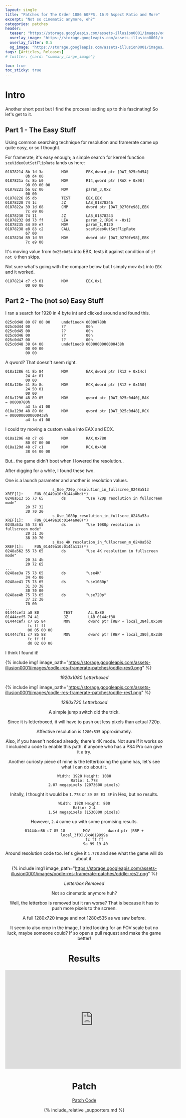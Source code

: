 ```yaml
---
layout: single
title: "Patches for The Order 1886 60FPS, 16:9 Aspect Ratio and More"
excerpt: "Not so cinematic anymore, eh?"
categories: patches
header:
  teaser: "https://storage.googleapis.com/assets-illusion0001/images/oodle-res-framerate-patches/oddle-res-thumbnail-2.png"
  overlay_image: "https://storage.googleapis.com/assets-illusion0001/images/oodle-res-framerate-patches/oddle-res-thumbnail-2.png"
  overlay_filter: 0.5
  og_image: "https://storage.googleapis.com/assets-illusion0001/images/oodle-res-framerate-patches/oddle-res-thumbnail.png"
tags: [Articles, Releases]
# twitter: {card: "summary_large_image"}

toc: true
toc_sticky: true
---
```



# Intro

Another short post but I find the process leading up to this fascinating! So let's get to it. 

## Part 1 - The Easy Stuff

Using common searching technique for resolution and framerate came up quite easy, or so I thought.

For framerate, it's easy enough; a simple search for kernel function `sceVideoOutSetFlipRate` lands us here:

```
01878214 8b 1d 3a        MOV        EBX,dword ptr [DAT_025c0d54]
         8b d4 00
0187821a 4c 8b b0        MOV        R14,qword ptr [RAX + 0x98]
         98 00 00 00
01878221 ba 02 00        MOV        param_3,0x2
         00 00
01878226 85 db           TEST       EBX,EBX
01878228 74 1c           JZ         LAB_01878246
0187822a 39 1d 68        CMP        dword ptr [DAT_0270fe98],EBX
         7c e9 00
01878230 74 11           JZ         LAB_01878243
01878232 8d 73 ff        LEA        param_2,[RBX + -0x1]
01878235 44 89 e7        MOV        param_1,R12D
01878238 e8 83 c2        CALL       sceVideoOutSetFlipRate
         67 00
0187823d 89 1d 55        MOV        dword ptr [DAT_0270fe98],EBX
         7c e9 00
```

It's moving value from `0x25c0d54` into EBX, tests it against condition of `if not 0` then skips.

Not sure what's going with the compare below but I simply mov `0x1` into `EBX` and it worked.

```
01878214 c7 c3 01        MOV        EBX,0x1
         00 00 00
```

## Part 2 - The (not so) Easy Stuff

I ran a search for 1920 in 4 byte int and clicked around and found this.

```
025c0d40 80 07 00 00     undefined4 00000780h
025c0d44 00              ??         00h
025c0d45 00              ??         00h
025c0d46 00              ??         00h
025c0d47 00              ??         00h
025c0d48 38 04 00        undefined8 0000000000000438h
         00 00 00 
         00 00
```

A qword? That doesn't seem right.

```
018a1286 41 8b 84        MOV        EAX,dword ptr [R12 + 0x14c]
         24 4c 01 
         00 00
018a128e 41 8b 8c        MOV        ECX,dword ptr [R12 + 0x150]
         24 50 01 
         00 00
018a1296 48 89 05        MOV        qword ptr [DAT_025c0d40],RAX             = 00000780h
         a3 fa d1 00
018a129d 48 89 0d        MOV        qword ptr [DAT_025c0d48],RCX             = 0000000000000438h
         a4 fa d1 00
```

I could try moving a custom value into EAX and ECX.

```
018a1296 48 c7 c0        MOV        RAX,0x780
         80 07 00 00
018a129d 48 c7 c1        MOV        RCX,0x438
         38 04 00 00
```

But.. the game didn't boot when I lowered the resolution..

After digging for a while, I found these two.

One is a launch parameter and another is resolution values.

```
                     s_Use_720p_resolution_in_fullscree_0248a513     XREF[1]:     FUN_01449a10:0144a0bd(*)  
0248a513 55 73 65        ds         "Use 720p resolution in fullscreen mode"
         20 37 32 
         30 70 20 
                     s_Use_1080p_resolution_in_fullscre_0248a53a     XREF[1]:     FUN_01449a10:0144a0e8(*)  
0248a53a 55 73 65        ds         "Use 1080p resolution in fullscreen mode"
         20 31 30 
         38 30 70 
                     s_Use_4K_resolution_in_fullscreen_m_0248a562    XREF[1]:     FUN_01449a10:0144a113(*)  
0248a562 55 73 65        ds         "Use 4K resolution in fullscreen mode"
         20 34 4b 
         20 72 65 
...
0248ae3a 75 73 65        ds         "use4K"
         34 4b 00
0248ae41 75 73 65        ds         "use1080p"
         31 30 38 
         30 70 00
0248ae4b 75 73 65        ds         "use720p"
         37 32 30 
         70 00
...
01444cef3 a8 80           TEST       AL,0x80
01444cef5 74 41           JZ         LAB_0144cf38
01444cef7 c7 85 84        MOV        dword ptr [RBP + local_384],0x500
          fc ff ff 
          00 05 00 00
01444cf01 c7 85 88        MOV        dword ptr [RBP + local_380],0x2d0
          fc ff ff 
          d0 02 00 00
```

I think I found it!

{% include img1 image_path="https://storage.googleapis.com/assets-illusion0001/images/oodle-res-framerate-patches/oddle-res0.png" %}

<div align=center>
<em>1920x1080 Letterboxed</em>
</div>

{% include img1 image_path="https://storage.googleapis.com/assets-illusion0001/images/oodle-res-framerate-patches/oddle-res1.png" %}

<div align=center>
<em>1280x720 Letterboxed</em>

A simple jump switch did the trick.

Since it is letterboxed, it will have to push out less pixels than actual 720p.

Affective resolution is `1280x535` approximately.

Also, if you haven't noticed already, there's 4K mode. Not sure if it works so I included a code to enable this path. if anyone who has a PS4 Pro can give it a try.

Another curiosty piece of mine is the letterboxing the game has, let's see what I can do about it.

```
Width: 1920 Height: 1080
Ratio: 1.778
2.07 megapixels (2073600 pixels)
```

Initally, I thought it would be `1.778` or `39 8E E3 3F` in Hex, but no results.

```
Width: 1920 Height: 800
Ratio: 2.4
1.54 megapixels (1536000 pixels)
```

However, `2.4` came up with some promising results.

```
01444ce86 c7 85 18        MOV        dword ptr [RBP + local_3f0],0x4019999a
          fc ff ff 
          9a 99 19 40
```

Around resolution code too. let's give it `1.778` and see what the game will do about it.

{% include img1 image_path="https://storage.googleapis.com/assets-illusion0001/images/oodle-res-framerate-patches/oddle-res2.png" %}

<div align=center>
<em>Letterbox Removed</em>
</div>

Not so cinematic anymore huh?

Well, the letterbox is removed but it ran worse? That is because it has to push more pixels to the screen.

A full 1280x720 image and not 1280x535 as we saw before.

It seem to also crop in the image, I tried looking for an FOV scale but no luck, maybe someone could? If so open a pull request and make the game better!

# Results

<div align="center" class="responsive-video-container">
<iframe width="560" height="315" src="https://www.youtube.com/embed/MRnD9XCb1tY" title="YouTube video player" frameborder="0" allow="accelerometer; autoplay; clipboard-write; encrypted-media; gyroscope; picture-in-picture" allowfullscreen></iframe>
</div>

# Patch

<a href="https://github.com/illusion0001/illusion0001.github.io/blob/main/_patches/TO1886-Orbis.md" class="button" role="button"><i class='fas fa-download'></i> Patch Code</a>

{% include_relative _supporters.md %}
